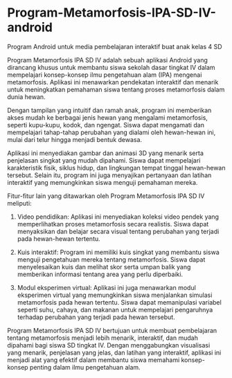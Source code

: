 # Program-Metamorfosis-IPA-SD-IV-android
Program Android untuk media pembelajaran interaktif buat anak kelas 4 SD

Program Metamorfosis IPA SD IV adalah sebuah aplikasi Android yang dirancang khusus untuk membantu siswa sekolah dasar tingkat IV dalam mempelajari konsep-konsep ilmu pengetahuan alam (IPA) mengenai metamorfosis. Aplikasi ini menawarkan pendekatan interaktif dan menarik untuk meningkatkan pemahaman siswa tentang proses metamorfosis dalam dunia hewan.

Dengan tampilan yang intuitif dan ramah anak, program ini memberikan akses mudah ke berbagai jenis hewan yang mengalami metamorfosis, seperti kupu-kupu, kodok, dan ngengat. Siswa dapat mengamati dan mempelajari tahap-tahap perubahan yang dialami oleh hewan-hewan ini, mulai dari telur hingga menjadi bentuk dewasa.

Aplikasi ini menyediakan gambar dan animasi 3D yang menarik serta penjelasan singkat yang mudah dipahami. Siswa dapat mempelajari karakteristik fisik, siklus hidup, dan lingkungan tempat tinggal hewan-hewan tersebut. Selain itu, program ini juga menyajikan pertanyaan dan latihan interaktif yang memungkinkan siswa menguji pemahaman mereka.

Fitur-fitur lain yang ditawarkan oleh Program Metamorfosis IPA SD IV meliputi:
1. Video pendidikan: Aplikasi ini menyediakan koleksi video pendek yang memperlihatkan proses metamorfosis secara realistis. Siswa dapat menyaksikan dan belajar secara visual tentang perubahan yang terjadi pada hewan-hewan tertentu.

2. Kuis interaktif: Program ini memiliki kuis singkat yang membantu siswa menguji pengetahuan mereka tentang metamorfosis. Siswa dapat menyelesaikan kuis dan melihat skor serta umpan balik yang memberikan informasi tentang area yang perlu diperbaiki.

3. Modul eksperimen virtual: Aplikasi ini juga menawarkan modul eksperimen virtual yang memungkinkan siswa menjalankan simulasi metamorfosis pada hewan tertentu. Siswa dapat memanipulasi variabel seperti suhu, cahaya, dan makanan untuk mempelajari pengaruhnya terhadap perubahan yang terjadi pada hewan tersebut.

Program Metamorfosis IPA SD IV bertujuan untuk membuat pembelajaran tentang metamorfosis menjadi lebih menarik, interaktif, dan mudah dipahami bagi siswa SD tingkat IV. Dengan menggabungkan visualisasi yang menarik, penjelasan yang jelas, dan latihan yang interaktif, aplikasi ini menjadi alat yang efektif dalam membantu siswa memahami konsep-konsep penting dalam ilmu pengetahuan alam.
